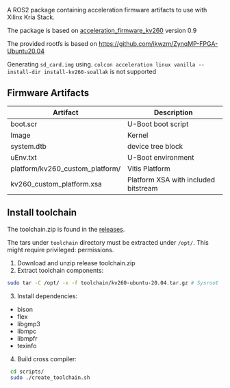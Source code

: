
A ROS2 package containing acceleration firmware artifacts to use with Xilinx Kria Stack.

The package is based on [acceleration_firmware_kv260](https://github.com/ros-acceleration/acceleration_firmware_kv260) version 0.9

The provided rootfs is based on https://github.com/ikwzm/ZynqMP-FPGA-Ubuntu20.04

Generating `sd_card.img` using. `colcon acceleration linux vanilla --install-dir install-kv260-soallak` is not supported


## Firmware Artifacts

| Artifact                        | Description                           |
|---------------------------------|---------------------------------------|
| boot.scr                        | U-Boot boot script                    |
| Image                           | Kernel                                |
| system.dtb                      | device tree block                     |
| uEnv.txt                        | U-Boot environment                    |
| platform/kv260_custom_platform/ | Vitis Platform                        |
| kv260_custom_platform.xsa       | Platform XSA with included bitstream  |


## Install toolchain

The toolchain.zip is found in the [releases](https://github.com/soallak/acceleration_firmware_kv260/releases).

The tars under `toolchain` directory must be extracted under `/opt/`. This might require privileged:
permissions.

 1. Download and unzip release toolchain.zip
 2. Extract toolchain components:
  ```bash
  sudo tar -C /opt/ -x -f toolchain/kv260-ubuntu-20.04.tar.gz # Sysroot
  ```

 3. Install dependencies:
   - bison
   - flex
   - libgmp3
   - libmpc
   - libmpfr
   - texinfo

 4. Build cross compiler:
 ```bash
  cd scripts/
  sudo ./create_toolchain.sh
 ```
